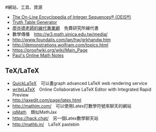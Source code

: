 #網站、工具、資源

* [The On-Line Encyclopedia of Integer Sequences® (OEIS®)](http://oeis.org/)
* [Truth Table Generator](http://mrieppel.net/prog/truthtable.html)
* [廖亦德老師的線代專業網](http://mail.im.tku.edu.tw/~idliaw/)　免費研究所線代書
* 數學傳播　<http://w3.math.sinica.edu.tw/media/>
* <http://www.foundalis.com/lan/hw/grkhandw.htm>
* <http://demonstrations.wolfram.com/topics.html>
* <https://proofwiki.org/wiki/Main_Page>
* [Paul's Online Math Notes](http://tutorial.math.lamar.edu/)

## TeX/LaTeX
* [QuickLaTeX](http://www.quicklatex.com/)　可以畫graph advanced LaTeX web rendering service
* [writeLaTeX](https://www.writelatex.com/)　Online Collaborative LaTeX Editor with Integrated Rapid Preview
* http://jaxedit.com/page/latex.html
* <http://mathim.com/>　可以使用Latex打數學符號來聊天的網站
* [jqMath](http://mathscribe.com/author/jqmath.html)　類似MathJax
* <https://hack.chat/>　另一個Latex數學聊天站
* <http://mathb.in/>　LaTeX pastebin